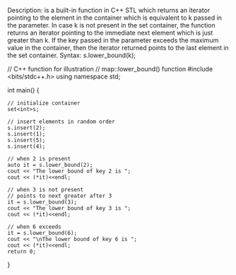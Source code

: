 
Description:
 is a built-in function in C++ STL which returns an iterator pointing to the element in the container which is equivalent to k 
 passed in the parameter. In case k is not present in the set container, the function returns an iterator pointing to the 
 immediate next element which is just greater than k. If the key passed in the parameter exceeds the maximum value in the 
 container, then the iterator returned points to the last element in the set container. 
 Syntax:
 s.lower_bound(k);
 
// C++ function for illustration
// map::lower_bound() function
#include <bits/stdc++.h>
using namespace std;

int main()
{

    // initialize container
    set<int>s;

    // insert elements in random order
    s.insert(2);
    s.insert(1);
    s.insert(5);
    s.insert(4);

    // when 2 is present
    auto it = s.lower_bound(2);
    cout << "The lower bound of key 2 is ";
    cout << (*it)<<endl;

    // when 3 is not present
    // points to next greater after 3
    it = s.lower_bound(3);
    cout << "The lower bound of key 3 is ";
    cout << (*it)<<endl;

    // when 6 exceeds
    it = s.lower_bound(6);
    cout << "\nThe lower bound of key 6 is ";
    cout << (*it)<<endl;
    return 0;
}

